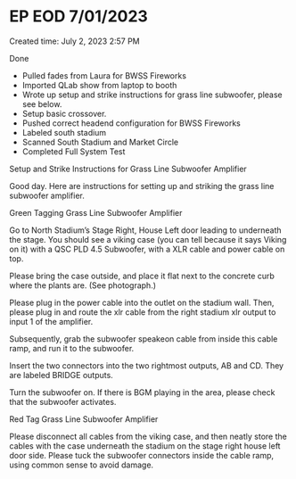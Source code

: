 # EP EOD 7/01/2023

Created time: July 2, 2023 2:57 PM

Done

- Pulled fades from Laura for BWSS Fireworks
- Imported QLab show from laptop to booth
- Wrote up setup and strike instructions for grass line subwoofer, please see below.
- Setup basic crossover.
- Pushed correct headend configuration for BWSS Fireworks
- Labeled south stadium
- Scanned South Stadium and Market Circle
- Completed Full System Test

Setup and Strike Instructions for Grass Line Subwoofer Amplifier

Good day. Here are instructions for setting up and striking the grass line subwoofer amplifier.

Green Tagging Grass Line Subwoofer Amplifier

Go to North Stadium’s Stage Right, House Left door leading to underneath the stage. You should see a viking case (you can tell because it says Viking on it) with a QSC PLD 4.5 Subwoofer, with a XLR cable and power cable on top.

Please bring the case outside, and place it flat next to the concrete curb where the plants are. (See photograph.)

Please plug  in the power cable into the outlet on the stadium wall.
Then, please plug in and route the xlr cable from the right stadium xlr output to input 1 of the amplifier.

Subsequently, grab the subwoofer speakeon cable from inside this cable ramp, and run it to the subwoofer.

Insert the two connectors into the two rightmost outputs, AB and CD. They are labeled BRIDGE outputs.

Turn the subwoofer on. If there is BGM playing in the area, please check that the subwoofer activates.

Red Tag Grass Line Subwoofer Amplifier

Please disconnect all cables from the viking case, and then neatly store the cables with the case underneath the stadium on the stage right house left door side. Please tuck the subwoofer connectors inside the cable ramp, using common sense to avoid damage.